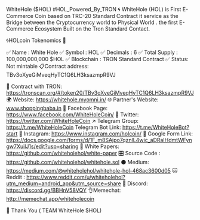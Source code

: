 WhiteHole ($HOL) 
#HOL_Powered_By_TRON
🌀 WhiteHole (HOL)  is First E-Commerce Coin based on TRC-20 Standard Contract
it service as the Bridge between the
Cryptocurrency world to Physical World . the first E-Commerce Ecosystem Built on the Tron Standard Contact. 

🌀HOLcoin Tokenomics 🚀

✅ Name : White Hole
✅ Symbol : HOL
✅ Decimals : 6
✅ Total Supply : 100,000,000,000 $HOL
✅ Blockchain : TRON Standard Contract
✅ Status: Not mintable
📋Contract address: TBv3oXyeGiMveqHyTC1Q6LH3ksazmpR9VJ

📕 Contract with TRON:
https://tronscan.org/#/token20/TBv3oXyeGiMveqHyTC1Q6LH3ksazmpR9VJ
🌍 Website: https://whitehole.myomni.in/
🌐 Partner's Website: www.shoppingbaba.in
👤 Facebook Page: https://www.facebook.com/WhiteHoleCoin/
🐥 Twitter: https://twitter.com/WhiteHoleCoin
↗️ Telegram Group: https://t.me/WhiteHoleCoin
 Telegram Bot Link: https://t.me/WhiteHoleBot?start
🧿 Instagram: https://www.instagram.com/holcoin/
📄 Google Form Link:
https://docs.google.com/forms/d/1F_m8SAjpo7qznlL4wic_aDRaIHdmtWFyngw7XuilJ1s/edit?usp=sharing
📑 White Papers: 
https://github.com/whiteholehol/white-paper
🎛 Source Code : https://github.com/whiteholehol/whitehole.sol
⚫ Medium: https://medium.com/@whiteholehol/whitehole-hol-468ac3600d05
🐱 Reddit : 
https://www.reddit.com/u/whiteholehol?utm_medium=android_app&utm_source=share
🤖 Discord: https://discord.gg/BBHnV58VQY
👌Memechat: http://memechat.app/whiteholecoin



🙏 Thank You
 ( TEAM WhiteHole $HOL)
